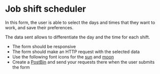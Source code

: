 # Job shift scheduler

In this form, the user is able to select the days and times that they want to work, and save their preferences.

The data sent allows to differentiate the day and the time for each shift. 

- The form should be responsive
- The form should make an HTTP request with the selected data
- Use the following font icons for the [sun](https://fontawesome.com/icons/sun?style=solid) and [moon](https://fontawesome.com/icons/moon?style=solid)
- Create a [PostBin](https://postb.in/) and send your requests there when the user submits the form
